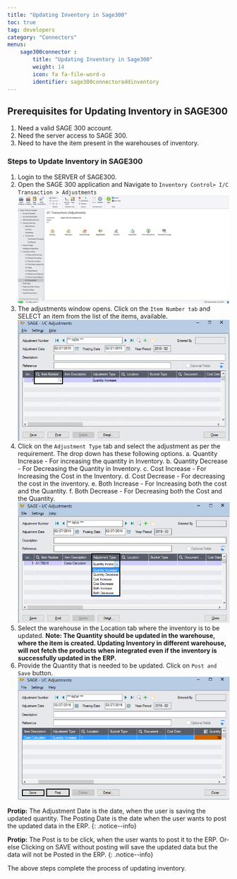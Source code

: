 ```yaml
---
title: "Updating Inventory in Sage300"
toc: true
tag: developers
category: "Connectors"
menus: 
    sage300connector :
        title: "Updating Inventory in Sage300"
        weight: 14
        icon: fa fa-file-word-o
        identifier: sage300connectoraddinventory
---
```


## Prerequisites for Updating Inventory in SAGE300

1.	Need a valid SAGE 300 account.
2.	Need the server access to SAGE 300.
3.	Need to have the item present in the warehouses of inventory.


### Steps to Update Inventory in SAGE300

1. Login to the SERVER of SAGE300.
2. Open the SAGE 300 application and Navigate to `Inventory Control> I/C Transaction > Adjustments` 
![inventoryupdate-sage1](/staticfiles/connectors/media/application-connector/inventoryupdate-sage1.png)
3. The adjustments window opens. Click on the `Item Number tab` and SELECT an item from the list of the items, available.
![inventoryupdate-sage2](/staticfiles/connectors/media/application-connector/inventoryupdate-sage2.png)
4. Click on the `Adjustment Type` tab and select the adjustment as per the requirement. The drop down has these following options.
a.	Quantity Increase - For increasing the quantity in Inventory.
b.	Quantity Decrease - For Decreasing the Quantity in Inventory.
c.	Cost Increase - For Increasing the Cost in the Inventory.
d.	Cost Decrease - For decreasing the cost in the inventory.
e.	Both Increase - For Increasing both the cost and the Quantity.
f.	Both Decrease - For Decreasing both the Cost and the Quantity.
![inventoryupdate-sage3](/staticfiles/connectors/media/application-connector/inventoryupdate-sage3.png)
5. Select the warehouse in the Location tab where the inventory is to be updated.
**Note: The Quantity should be updated in the warehouse, where the item is created. Updating Inventory 
in different warehouse, will not fetch the products when integrated even if the inventory is successfully
 updated in the ERP.**
6. Provide the Quantity that is needed to be updated. Click on `Post and Save` button.
![inventoryupdate-sage4](/staticfiles/connectors/media/application-connector/inventoryupdate-sage4.png)

**Protip:** The Adjustment Date is the date, when the user is saving the updated quantity. The Posting Date is the date when the user wants to post the updated data in the ERP.
{: .notice--info}

**Protip:** The Post is to be click, when the user wants to post it to the ERP. Or-else Clicking on SAVE without posting will save the updated data 
but the data will not be Posted in the ERP.
{: .notice--info}

The above steps complete the process of updating inventory.







